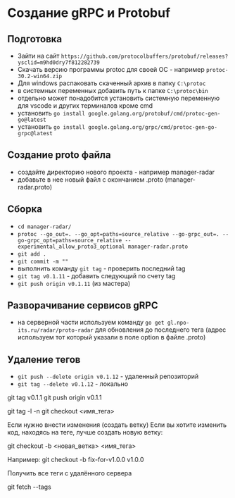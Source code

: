 # Создание gRPC и Protobuf

## Подготовка

- Зайти на сайт `https://github.com/protocolbuffers/protobuf/releases?ysclid=m9hd0dry7f812282739`
- Скачать версию программы protoc для своей ОС - например `protoc-30.2-win64.zip`
- Для windows распаковать скаченный архив в папку `C:\protoc`
- в системных переменных добавить путь к папке `C:\protoc\bin`
- отдельно может понадобится установить системную переменную для vscode и других терминалов кроме cmd
- установить `go install google.golang.org/protobuf/cmd/protoc-gen-go@latest`
- установить `go install google.golang.org/grpc/cmd/protoc-gen-go-grpc@latest`

## Создание proto файла

- создайте директорию нового проекта - например manager-radar
- добавьте в нее новый файл с окончанием .proto (manager-radar.proto)

## Сборка

- `cd manager-radar/`
- `protoc --go_out=. --go_opt=paths=source_relative --go-grpc_out=. --go-grpc_opt=paths=source_relative --experimental_allow_proto3_optional manager-radar.proto`
- `git add .`
- `git commit -m ""`
- выполнить команду `git tag` - проверить последний tag
- `git tag v0.1.11` - добавить следующий по счету tag
- `git push origin v0.1.11` (из мастера)

## Разворачивание сервисов gRPC

- на серверной части используем команду `go get gl.npo-its.ru/radar/proto-radar` для обновления до последнего тега (адрес используем тот который указали в поле option в файле .proto)

## Удаление тегов

- `git push --delete origin v0.1.12` - удаленный репозиторий
- `git tag --delete v0.1.12` - локально

git tag v0.1.1
git push origin v0.1.1

git tag -l -n
git checkout <имя_тега>

Если нужно внести изменения (создать ветку)
Если вы хотите изменить код, находясь на теге, лучше создать новую ветку:

git checkout -b <новая_ветка> <имя_тега>

Например: git checkout -b fix-for-v1.0.0 v1.0.0

Получить все теги с удалённого сервера

git fetch --tags
